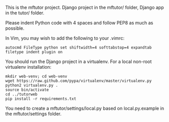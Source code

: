This is the mftutor project. Django project in the mftutor/ folder, Django app
in the tutor/ folder.

Please indent Python code with 4 spaces and follow PEP8 as much as possible.

In Vim, you may wish to add the following to your .vimrc:

    autocmd FileType python set shiftwidth=4 softtabstop=4 expandtab
    filetype indent plugin on

You should run the Django project in a virtualenv. For a local non-root virtualenv installation:

    mkdir web-venv; cd web-venv
    wget https://raw.github.com/pypa/virtualenv/master/virtualenv.py
    python2 virtualenv.py .
    source bin/activate
    cd ../tutorweb
    pip install -r requirements.txt

You need to create a mftutor/settings/local.py based on local.py.example in the
mftutor/settings folder.
